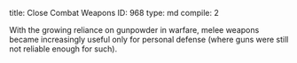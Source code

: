 title:          Close Combat Weapons
ID:             968
type:           md
compile:        2



With the growing reliance on gunpowder in warfare, melee weapons became increasingly useful only for personal defense (where guns were still not reliable enough for such).
